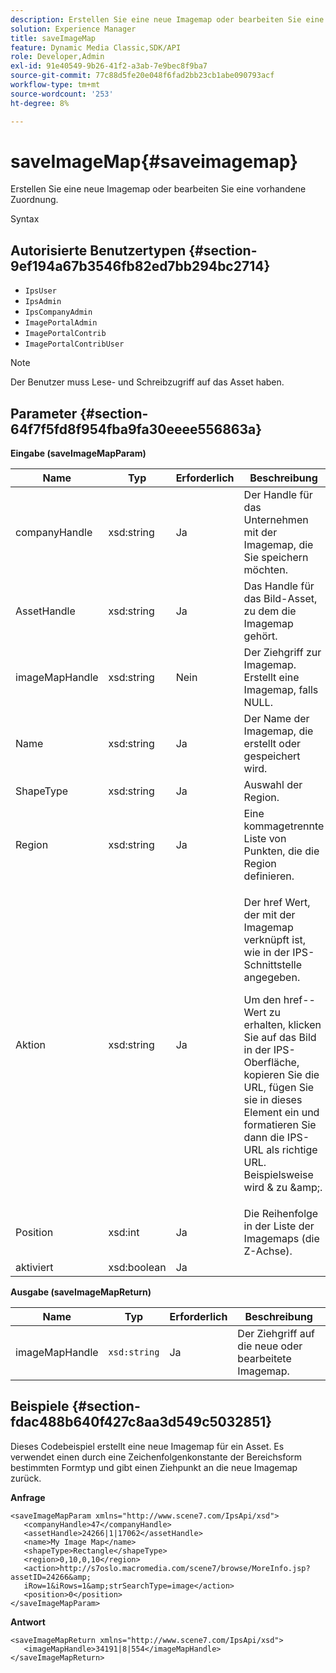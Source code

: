 ```yaml
---
description: Erstellen Sie eine neue Imagemap oder bearbeiten Sie eine vorhandene Zuordnung.
solution: Experience Manager
title: saveImageMap
feature: Dynamic Media Classic,SDK/API
role: Developer,Admin
exl-id: 91e40549-9b26-41f2-a3ab-7e9bec8f9ba7
source-git-commit: 77c88d5fe20e048f6fad2bb23cb1abe090793acf
workflow-type: tm+mt
source-wordcount: '253'
ht-degree: 8%

---
```


# saveImageMap{#saveimagemap}

Erstellen Sie eine neue Imagemap oder bearbeiten Sie eine vorhandene Zuordnung.

Syntax

## Autorisierte Benutzertypen {#section-9ef194a67b3546fb82ed7bb294bc2714}

* `IpsUser`
* `IpsAdmin`
* `IpsCompanyAdmin`
* `ImagePortalAdmin`
* `ImagePortalContrib`
* `ImagePortalContribUser`

>[!NOTE]
>
>Der Benutzer muss Lese- und Schreibzugriff auf das Asset haben.

## Parameter {#section-64f7f5fd8f954fba9fa30eeee556863a}

**Eingabe (saveImageMapParam)**

<table id="table_49649036F46941D2B1F28515674E533B"> 
 <thead> 
  <tr> 
   <th colname="col1" class="entry"> Name </th> 
   <th colname="col2" class="entry"> Typ </th> 
   <th colname="col3" class="entry"> Erforderlich </th> 
   <th colname="col4" class="entry"> Beschreibung </th> 
  </tr> 
 </thead>
 <tbody> 
  <tr> 
   <td colname="col1"> <span class="codeph"> <span class="varname"> companyHandle </span> </span> </td> 
   <td colname="col2"> <span class="codeph"> xsd:string </span> </td> 
   <td colname="col3"> Ja </td> 
   <td colname="col4"> Der Handle für das Unternehmen mit der Imagemap, die Sie speichern möchten. </td> 
  </tr> 
  <tr> 
   <td colname="col1"> <span class="codeph"> <span class="varname"> AssetHandle </span> </span> </td> 
   <td colname="col2"> <span class="codeph"> xsd:string </span> </td> 
   <td colname="col3"> Ja </td> 
   <td colname="col4"> Das Handle für das Bild-Asset, zu dem die Imagemap gehört. </td> 
  </tr> 
  <tr> 
   <td colname="col1"> <span class="codeph"> <span class="varname"> imageMapHandle </span> </span> </td> 
   <td colname="col2"> <span class="codeph"> xsd:string </span> </td> 
   <td colname="col3"> Nein </td> 
   <td colname="col4"> Der Ziehgriff zur Imagemap. Erstellt eine Imagemap, falls NULL. </td> 
  </tr> 
  <tr> 
   <td colname="col1"> <span class="codeph"> <span class="varname"> Name </span> </span> </td> 
   <td colname="col2"> <span class="codeph"> xsd:string </span> </td> 
   <td colname="col3"> Ja </td> 
   <td colname="col4"> Der Name der Imagemap, die erstellt oder gespeichert wird. </td> 
  </tr> 
  <tr> 
   <td colname="col1"> <span class="codeph"> <span class="varname"> ShapeType </span> </span> </td> 
   <td colname="col2"> <span class="codeph"> xsd:string </span> </td> 
   <td colname="col3"> Ja </td> 
   <td colname="col4"> Auswahl der Region. </td> 
  </tr> 
  <tr> 
   <td colname="col1"> <span class="codeph"> <span class="varname"> Region </span> </span> </td> 
   <td colname="col2"> <span class="codeph"> xsd:string </span> </td> 
   <td colname="col3"> Ja </td> 
   <td colname="col4"> Eine kommagetrennte Liste von Punkten, die die Region definieren. </td> 
  </tr> 
  <tr> 
   <td colname="col1"> <span class="codeph"> <span class="varname"> Aktion </span> </span> </td> 
   <td colname="col2"> <span class="codeph"> xsd:string </span> </td> 
   <td colname="col3"> Ja </td> 
   <td colname="col4"> <p>Der <span class="codeph"> href </span> Wert, der mit der Imagemap verknüpft ist, wie in der IPS-Schnittstelle angegeben. </p> <p>Um den <span class="codeph"> href-</span>-Wert zu erhalten, klicken Sie auf das Bild in der IPS-Oberfläche, kopieren Sie die URL, fügen Sie sie in dieses Element ein und formatieren Sie dann die IPS-URL als richtige URL. Beispielsweise wird <span class="codeph"> &amp; </span> zu <span class="codeph"> &amp;amp;</span>. </p> </td> 
  </tr> 
  <tr> 
   <td colname="col1"> <span class="codeph"> <span class="varname"> Position </span> </span> </td> 
   <td colname="col2"> <span class="codeph"> xsd:int </span> </td> 
   <td colname="col3"> Ja </td> 
   <td colname="col4"> Die Reihenfolge in der Liste der Imagemaps (die Z-Achse). </td> 
  </tr> 
  <tr> 
   <td colname="col1"> <span class="codeph"> <span class="varname"> aktiviert </span> </span> </td> 
   <td colname="col2"> <span class="codeph"> xsd:boolean </span> </td> 
   <td colname="col3"> Ja </td> 
   <td colname="col4"></td> 
  </tr> 
 </tbody> 
</table>

**Ausgabe (saveImageMapReturn)**

| Name | Typ | Erforderlich | Beschreibung |
|---|---|---|---|
| imageMapHandle | `xsd:string` | Ja | Der Ziehgriff auf die neue oder bearbeitete Imagemap. |

## Beispiele {#section-fdac488b640f427c8aa3d549c5032851}

Dieses Codebeispiel erstellt eine neue Imagemap für ein Asset. Es verwendet einen durch eine Zeichenfolgenkonstante der Bereichsform bestimmten Formtyp und gibt einen Ziehpunkt an die neue Imagemap zurück.

**Anfrage**

```
<saveImageMapParam xmlns="http://www.scene7.com/IpsApi/xsd"> 
   <companyHandle>47</companyHandle> 
   <assetHandle>24266|1|17062</assetHandle> 
   <name>My Image Map</name> 
   <shapeType>Rectangle</shapeType> 
   <region>0,10,0,10</region> 
   <action>http://s7oslo.macromedia.com/scene7/browse/MoreInfo.jsp?assetID=24266&amp; 
   iRow=1&iRows=1&amp;strSearchType=image</action> 
   <position>0</position> 
</saveImageMapParam>
```

**Antwort**

```
<saveImageMapReturn xmlns="http://www.scene7.com/IpsApi/xsd"> 
   <imageMapHandle>34191|8|554</imageMapHandle> 
</saveImageMapReturn>
```
